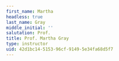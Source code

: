 ```yaml
---
first_name: Martha
headless: true
last_name: Gray
middle_initial: ''
salutation: Prof.
title: Prof. Martha Gray
type: instructor
uid: 42d1bc14-5153-96cf-9149-5e34fa68d5f7
---
```

